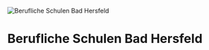 ![Berufliche Schulen Bad Hersfeld](/profile/images/Logo_BSO_fuer_Dokumente.jpg)
# Berufliche Schulen Bad Hersfeld